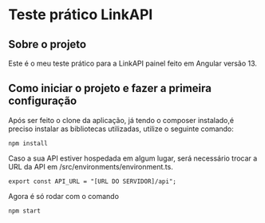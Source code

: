 # Teste prático LinkAPI

## Sobre o projeto

Este é o meu teste prático para a LinkAPI painel feito em Angular versão 13.

## Como iniciar o projeto e fazer a primeira configuração

Após ser feito o clone da aplicação, já tendo o composer instalado,é preciso instalar as bibliotecas utilizadas, utilize o seguinte comando:
```
npm install
```
Caso a sua API estiver hospedada em algum lugar, será necessário trocar a URL da API em /src/environments/environment.ts.

```
export const API_URL = "[URL DO SERVIDOR]/api";
```
 
Agora é só rodar com o comando 

```
npm start
```
